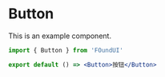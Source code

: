 # Button

This is an example component.

```jsx
import { Button } from 'FOundUI'

export default () => <Button>按钮</Button>
```
